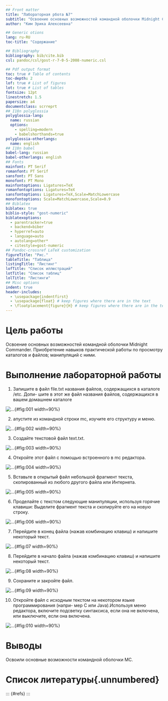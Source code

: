 ```yaml
---
## Front matter
title: "Лабораторная рбота №7"
subtitle: "Освоение основных возможностей командной оболочки Midnight Commander. Приобетение навыков практической работы по просмотру каталогов и файлов; манипуляций с ними."
author: "Ким Эрика Алексеевна"

## Generic otions
lang: ru-RU
toc-title: "Содержание"

## Bibliography
bibliography: bib/cite.bib
csl: pandoc/csl/gost-r-7-0-5-2008-numeric.csl

## Pdf output format
toc: true # Table of contents
toc-depth: 2
lof: true # List of figures
lot: true # List of tables
fontsize: 12pt
linestretch: 1.5
papersize: a4
documentclass: scrreprt
## I18n polyglossia
polyglossia-lang:
  name: russian
  options:
	- spelling=modern
	- babelshorthands=true
polyglossia-otherlangs:
  name: english
## I18n babel
babel-lang: russian
babel-otherlangs: english
## Fonts
mainfont: PT Serif
romanfont: PT Serif
sansfont: PT Sans
monofont: PT Mono
mainfontoptions: Ligatures=TeX
romanfontoptions: Ligatures=TeX
sansfontoptions: Ligatures=TeX,Scale=MatchLowercase
monofontoptions: Scale=MatchLowercase,Scale=0.9
## Biblatex
biblatex: true
biblio-style: "gost-numeric"
biblatexoptions:
  - parentracker=true
  - backend=biber
  - hyperref=auto
  - language=auto
  - autolang=other*
  - citestyle=gost-numeric
## Pandoc-crossref LaTeX customization
figureTitle: "Рис."
tableTitle: "Таблица"
listingTitle: "Листинг"
lofTitle: "Список иллюстраций"
lotTitle: "Список таблиц"
lolTitle: "Листинги"
## Misc options
indent: true
header-includes:
  - \usepackage{indentfirst}
  - \usepackage{float} # keep figures where there are in the text
  - \floatplacement{figure}{H} # keep figures where there are in the text
---
```


# Цель работы


Освоение основных возможностей командной оболочки Midnight Commander. Приобретение навыков практической работы по просмотру каталогов и файлов; манипуляций с ними.



# Выполнение лабораторной работы



1. Запишите в файл file.txt названия файлов, содержащихся в каталоге /etc. Допи-
шите в этот же файл названия файлов, содержащихся в вашем домашнем каталоге

![...](image/1.png){#fig:001 width=90%}

2. апустите из командной строки mc, изучите его структуру и меню.
 
![...](image/2.png){#fig:002 width=90%}

3. Создайте текстовой файл text.txt.
 
![...](image/3.png){#fig:003 width=90%}

4. Откройте этот файл с помощью встроенного в mc редактора.
  
![...](image/4.png){#fig:004 width=90%} 

5. Вставьте в открытый файл небольшой фрагмент текста, скопированный из любого
другого файла или Интернета.

![...](image/5.png){#fig:005 width=90%}

6.  Проделайте с текстом следующие манипуляции, используя горячие клавиши:
Выделите фрагмент текста и скопируйте его на новую строку.
  
![...](image/6.png){#fig:006 width=90%}

7. Перейдите в конец файла (нажав комбинацию клавиш) и напишите некоторый
текст.

![...](image/7.png){#fig:07 width=90%}

8. Перейдите в начало файла (нажав комбинацию клавиш) и напишите некоторый
текст.

![...](image/8.png){#fig:08 width=90%}

9. Сохраните и закройте файл.

![...](image/9.png){#fig:09 width=90%} 

10.  Откройте файл с исходным текстом на некотором языке программирования (напри-
мер C или Java).Используя меню редактора, включите подсветку синтаксиса, если она не включена,
или выключите, если она включена.

![...](image/10.png){#fig:010 width=90%}


  
  
  
# Выводы

Освоили основные возможности командной оболочки MC.

# Список литературы{.unnumbered}

::: {#refs}
:::
